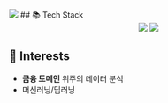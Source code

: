 <img src="https://capsule-render.vercel.app/api?type=waving&height=130&color=gradient&reversal=false&descAlign=50&descAlignY=50" />
## 📚 Tech Stack
<div align="center">
  <img src="https://img.shields.io/badge/C++-00599C?style=flat&logo=cplusplus&logoColor=white"/>
  <img src="https://img.shields.io/badge/python-3776AB?style=flat&logo=python&logoColor=white"/>
</div>

## 🔎 Interests

- **금융 도메인** 위주의 데이터 분석
- 머신러닝/딥러닝
